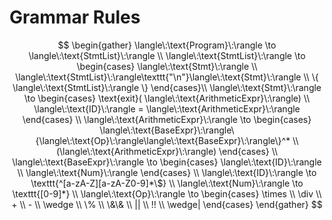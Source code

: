 # Grammar Rules

$$
\begin{gather}
    \langle\:\text{Program}\:\rangle \to \langle\:\text{StmtList}\:\rangle  \\
    \langle\:\text{StmtList}\:\rangle \to 
    \begin{cases} 
        \langle\:\text{Stmt}\:\rangle \\ 
        \langle\:\text{StmtList}\:\rangle\texttt{"\n"}\langle\:\text{Stmt}\:\rangle \\
        \{ \langle\:\text{StmtList}\:\rangle \}
    \end{cases}\\
    \langle\:\text{Stmt}\:\rangle \to 
    \begin{cases}
        \text{exit}( \langle\:\text{ArithmeticExpr}\:\rangle) \\
        \langle\:\text{ID}\:\rangle = \langle\:\text{ArithmeticExpr}\:\rangle
    \end{cases} \\
    \langle\:\text{ArithmeticExpr}\:\rangle \to 
    \begin{cases}
    \langle\:\text{BaseExpr}\:\rangle\{\langle\:\text{Op}\:\rangle\langle\:\text{BaseExpr}\:\rangle\}^* \\
    (\langle\:\text{ArithmeticExpr}\:\rangle)
    \end{cases} \\
    \langle\:\text{BaseExpr}\:\rangle \to 
    \begin{cases}
        \langle\:\text{ID}\:\rangle \\
        \langle\:\text{Num}\:\rangle
    \end{cases} \\
    \langle\:\text{ID}\:\rangle \to \texttt{^[a-zA-Z][a-zA-Z0-9]*\$} \\
    \langle\:\text{Num}\:\rangle \to \texttt{[0-9]*} \\
    \langle\:\text{Op}\:\rangle \to
    \begin{cases}
        \times \\
        \div \\
        + \\
        - \\
        \wedge \\
        \% \\
        \&\& \\
        || \\
        !! \\
        \wedge|
    \end{cases}
\end{gather}
$$